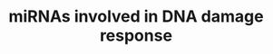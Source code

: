 ---
annotations:
- type: Pathway Ontology
  value: DNA repair pathway
- type: Pathway Ontology
  value: microRNA pathway
authors:
- J.krumeich
- Khanspers
- MaintBot
- MartijnVanIersel
- Andra
- Mkutmon
- Egonw
- Susan
description: MicroRNA clusters involved in de DNA damage response. Genes they regulated
  and genes that regulate them. All genes presented in this pathway can also be found
  in the pathway "DNA damage response(Homo sapiens)". More info can be found there.  Proteins
  on this pathway have targeted assays available via the [https://assays.cancer.gov/available_assays?wp_id=WP1545
  CPTAC Assay Portal].
last-edited: 2021-05-27
organisms:
- Homo sapiens
redirect_from:
- /index.php/Pathway:WP1545
- /instance/WP1545
schema-jsonld:
- '@context': https://schema.org/
  '@id': https://wikipathways.github.io/pathways/WP1545.html
  '@type': Dataset
  creator:
    '@type': Organization
    name: WikiPathways
  description: MicroRNA clusters involved in de DNA damage response. Genes they regulated
    and genes that regulate them. All genes presented in this pathway can also be
    found in the pathway "DNA damage response(Homo sapiens)". More info can be found
    there.  Proteins on this pathway have targeted assays available via the [https://assays.cancer.gov/available_assays?wp_id=WP1545
    CPTAC Assay Portal].
  keywords:
  - hsa-mir-503
  - hsa-let-7d
  - hsa-mir-15a
  - TP53
  - hsa-mir-15b/16-2 cluster
  - hsa-miR-17/92a-1 cluster
  - 'hsa-mir-19b-1 '
  - hsa-mir-17
  - hsa-mir-34b/34c cluster
  - hsa-mir-23a
  - hsa-mir-21
  - hsa-mir-542
  - hsa-mir-181a-2/181b-2 cluster
  - hsa-mir-29a
  - hsa-mir-421
  - E2F1
  - hsa-miR-424/450b cluster
  - hsa-mir-450a
  - hsa-mir-23b
  - hsa-mir-371/373 cluster
  - CCNE1
  - hsa-mir-372
  - hsa-mir-181a-1/181b-1 cluster
  - hsa-mir-15b
  - hsa-miR-29b-1/29a cluster
  - hsa-mir-221
  - hsa-mir-3074
  - hsa-mir-34c
  - hsa-mir-20a
  - hsa-mir-222
  - CDKN1A
  - CCND1
  - hsa-mir-181b
  - ATM
  - hsa-miR-21gene
  - hsa-mir-23a/24-2 cluster
  - hsa-mir-449a
  - hsa-mir-195
  - hsa-let-7a-3/7b cluster
  - H2AFX
  - hsa-mir-15a/16-1 cluster
  - CDC25A2
  - hsa-mir-449c
  - hsa-let-7a
  - hsa-miR-29b-2/29c cluster
  - hsa-miR-203 gene
  - RAD52
  - hsa-mir-373
  - hsa-mir-18a
  - hsa-miR-106b/25 cluster
  - hsa-mir-143/145 cluster
  - hsa-mir-223
  - hsa-miR-330 gene
  - hsa-miR-449c/449a cluster
  - hsa-miR-195/497 cluster
  - hsa-mir-210
  - hsa-let-7f
  - hsa-miR-222/221 cluster
  - CCND3
  - ABL1
  - hsa-mir-181a
  - hsa-miR-223 gene
  - hsa-mir-93
  - hsa-mir-92a-1
  - hsa-mir-424
  - hsa-mir-19a
  - c-Myc
  - hsa-mir-203
  - hsa-mir-449b
  - hsa-mir-371
  - hsa-mir-106b
  - hsa-mir-450b
  - hsa-mir-23b/24-1 cluster
  - hsa-let-7a-1/7d cluster
  - hsa-mir-374b
  - CDKN1B
  - hsa-let-7b
  - hsa-mir-27b
  - hsa-mir-145
  - hsa-miR-210 gene
  - CREB1
  - hsa-mir-143
  - hsa-mir-497
  - hsa-let-7a-2/100 cluster
  - hsa-mir-100
  - hsa-mir-16
  - hsa-mir-27a
  - hsa-mir-330
  - hsa-mir-374b/421 cluster
  - hsa-mir-29c
  - hsa-mir-29b-1
  - CDK6
  - hsa-mir-24
  - hsa-mir-34b
  - hsa-mir-25
  license: CC0
  name: miRNAs involved in DNA damage response
seo: CreativeWork
title: miRNAs involved in DNA damage response
wpid: WP1545
---